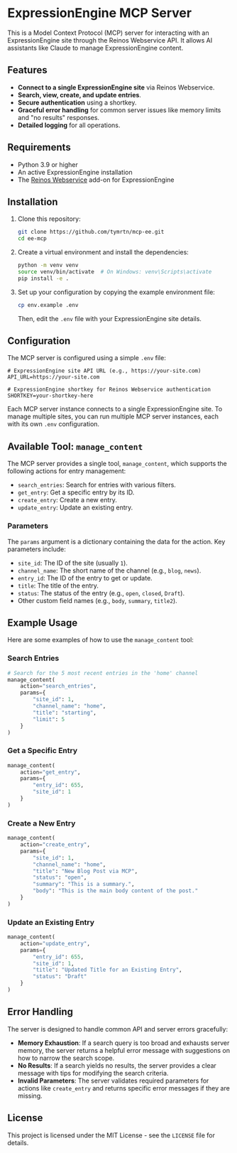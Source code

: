 # ExpressionEngine MCP Server

This is a Model Context Protocol (MCP) server for interacting with an ExpressionEngine site through the Reinos Webservice API. It allows AI assistants like Claude to manage ExpressionEngine content.

## Features

- **Connect to a single ExpressionEngine site** via Reinos Webservice.
- **Search, view, create, and update entries**.
- **Secure authentication** using a shortkey.
- **Graceful error handling** for common server issues like memory limits and "no results" responses.
- **Detailed logging** for all operations.

## Requirements

- Python 3.9 or higher
- An active ExpressionEngine installation
- The [Reinos Webservice](https://addons.reinos.nl/webservice) add-on for ExpressionEngine

## Installation

1.  Clone this repository:
    ```bash
    git clone https://github.com/tymrtn/mcp-ee.git
    cd ee-mcp
    ```

2.  Create a virtual environment and install the dependencies:
    ```bash
    python -m venv venv
    source venv/bin/activate  # On Windows: venv\Scripts\activate
    pip install -e .
    ```

3.  Set up your configuration by copying the example environment file:
    ```bash
    cp env.example .env
    ```
    Then, edit the `.env` file with your ExpressionEngine site details.

## Configuration

The MCP server is configured using a simple `.env` file:

```dotenv
# ExpressionEngine site API URL (e.g., https://your-site.com)
API_URL=https://your-site.com

# ExpressionEngine shortkey for Reinos Webservice authentication
SHORTKEY=your-shortkey-here
```

Each MCP server instance connects to a single ExpressionEngine site. To manage multiple sites, you can run multiple MCP server instances, each with its own `.env` configuration.

## Available Tool: `manage_content`

The MCP server provides a single tool, `manage_content`, which supports the following actions for entry management:

-   `search_entries`: Search for entries with various filters.
-   `get_entry`: Get a specific entry by its ID.
-   `create_entry`: Create a new entry.
-   `update_entry`: Update an existing entry.

### Parameters

The `params` argument is a dictionary containing the data for the action. Key parameters include:
-   `site_id`: The ID of the site (usually `1`).
-   `channel_name`: The short name of the channel (e.g., `blog`, `news`).
-   `entry_id`: The ID of the entry to get or update.
-   `title`: The title of the entry.
-   `status`: The status of the entry (e.g., `open`, `closed`, `Draft`).
-   Other custom field names (e.g., `body`, `summary`, `title2`).

## Example Usage

Here are some examples of how to use the `manage_content` tool:

### Search Entries

```python
# Search for the 5 most recent entries in the 'home' channel
manage_content(
    action="search_entries",
    params={
        "site_id": 1,
        "channel_name": "home",
        "title": "starting",
        "limit": 5
    }
)
```

### Get a Specific Entry

```python
manage_content(
    action="get_entry",
    params={
        "entry_id": 655,
        "site_id": 1
    }
)
```

### Create a New Entry

```python
manage_content(
    action="create_entry",
    params={
        "site_id": 1,
        "channel_name": "home",
        "title": "New Blog Post via MCP",
        "status": "open",
        "summary": "This is a summary.",
        "body": "This is the main body content of the post."
    }
)
```

### Update an Existing Entry

```python
manage_content(
    action="update_entry",
    params={
        "entry_id": 655,
        "site_id": 1,
        "title": "Updated Title for an Existing Entry",
        "status": "Draft"
    }
)
```

## Error Handling

The server is designed to handle common API and server errors gracefully:

-   **Memory Exhaustion**: If a search query is too broad and exhausts server memory, the server returns a helpful error message with suggestions on how to narrow the search scope.
-   **No Results**: If a search yields no results, the server provides a clear message with tips for modifying the search criteria.
-   **Invalid Parameters**: The server validates required parameters for actions like `create_entry` and returns specific error messages if they are missing.

## License

This project is licensed under the MIT License - see the `LICENSE` file for details.
